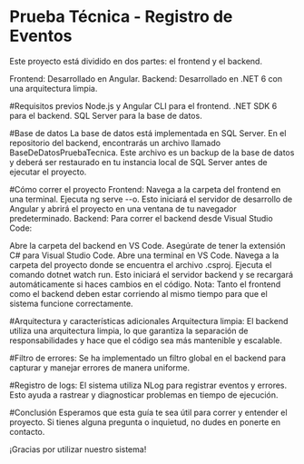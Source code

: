 # Prueba Técnica - Registro de Eventos
Este proyecto está dividido en dos partes: el frontend y el backend.

Frontend: Desarrollado en Angular.
Backend: Desarrollado en .NET 6 con una arquitectura limpia.

#Requisitos previos
Node.js y Angular CLI para el frontend.
.NET SDK 6 para el backend.
SQL Server para la base de datos.

#Base de datos
La base de datos está implementada en SQL Server. En el repositorio del backend, encontrarás un archivo llamado BaseDeDatosPruebaTecnica. Este archivo es un backup de la base de datos y deberá ser restaurado en tu instancia local de SQL Server antes de ejecutar el proyecto.

#Cómo correr el proyecto
Frontend:
Navega a la carpeta del frontend en una terminal.
Ejecuta ng serve --o. Esto iniciará el servidor de desarrollo de Angular y abrirá el proyecto en una ventana de tu navegador predeterminado.
Backend:
Para correr el backend desde Visual Studio Code:

Abre la carpeta del backend en VS Code.
Asegúrate de tener la extensión C# para Visual Studio Code.
Abre una terminal en VS Code.
Navega a la carpeta del proyecto donde se encuentra el archivo .csproj.
Ejecuta el comando dotnet watch run. Esto iniciará el servidor backend y se recargará automáticamente si haces cambios en el código.
Nota: Tanto el frontend como el backend deben estar corriendo al mismo tiempo para que el sistema funcione correctamente.

#Arquitectura y características adicionales
Arquitectura limpia: El backend utiliza una arquitectura limpia, lo que garantiza la separación de responsabilidades y hace que el código sea más mantenible y escalable.

#Filtro de errores: Se ha implementado un filtro global en el backend para capturar y manejar errores de manera uniforme.

#Registro de logs: El sistema utiliza NLog para registrar eventos y errores. Esto ayuda a rastrear y diagnosticar problemas en tiempo de ejecución.

#Conclusión
Esperamos que esta guía te sea útil para correr y entender el proyecto. Si tienes alguna pregunta o inquietud, no dudes en ponerte en contacto.

¡Gracias por utilizar nuestro sistema!
